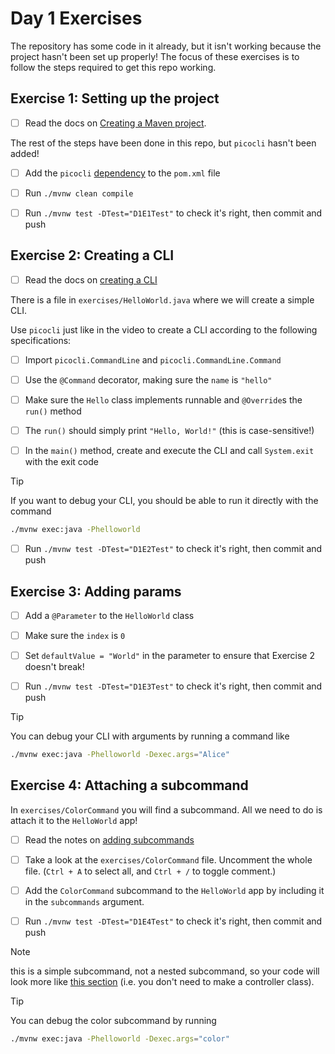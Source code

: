 # Day 1 Exercises

The repository has some code in it already, but it isn't working because the
project hasn't been set up properly! The focus of these exercises is to follow
the steps required to get this repo working.

## Exercise 1: Setting up the project

- [ ] Read the docs on
      [Creating a Maven project](https://tech-docs.corndel.com/java/creating-projects.html).

The rest of the steps have been done in this repo, but `picocli` hasn't been
added!

- [ ] Add the `picocli`
      [dependency](https://tech-docs.corndel.com/java/creating-projects.html#adding-dependencies)
      to the `pom.xml` file

- [ ] Run `./mvnw clean compile`

- [ ] Run `./mvnw test -DTest="D1E1Test"` to check it's right, then commit and
      push

## Exercise 2: Creating a CLI

- [ ] Read the docs on
      [creating a CLI](https://tech-docs.corndel.com/java/making-a-cli.html)

There is a file in `exercises/HelloWorld.java` where we will create a simple
CLI.

Use `picocli` just like in the video to create a CLI according to the following
specifications:

- [ ] Import `picocli.CommandLine` and `picocli.CommandLine.Command`

- [ ] Use the `@Command` decorator, making sure the `name` is `"hello"`

- [ ] Make sure the `Hello` class implements runnable and `@Override`s the
      `run()` method

- [ ] The `run()` should simply print `"Hello, World!"` (this is
      case-sensitive!)

- [ ] In the `main()` method, create and execute the CLI and call `System.exit`
      with the exit code

> [!TIP]
>
> If you want to debug your CLI, you should be able to run it directly with the
> command
>
> ```bash
> ./mvnw exec:java -Phelloworld
> ```

- [ ] Run `./mvnw test -DTest="D1E2Test"` to check it's right, then commit and
      push

## Exercise 3: Adding params

- [ ] Add a `@Parameter` to the `HelloWorld` class

- [ ] Make sure the `index` is `0`

- [ ] Set `defaultValue = "World"` in the parameter to ensure that Exercise 2
      doesn't break!

- [ ] Run `./mvnw test -DTest="D1E3Test"` to check it's right, then commit and
      push

> [!TIP]
>
> You can debug your CLI with arguments by running a command like
>
> ```bash
> ./mvnw exec:java -Phelloworld -Dexec.args="Alice"
> ```

## Exercise 4: Attaching a subcommand

In `exercises/ColorCommand` you will find a subcommand. All we need to do is
attach it to the `HelloWorld` app!

- [ ] Read the notes on
      [adding subcommands](https://tech-docs.corndel.com/java/adding-subcommands.html)

- [ ] Take a look at the `exercises/ColorCommand` file. Uncomment the whole
      file. (`Ctrl + A` to select all, and `Ctrl + /` to toggle comment.)

- [ ] Add the `ColorCommand` subcommand to the `HelloWorld` app by including it
      in the `subcommands` argument.

- [ ] Run `./mvnw test -DTest="D1E4Test"` to check it's right, then commit and
      push

> [!NOTE]
>
> this is a simple subcommand, not a nested subcommand, so your code will look
> more like
> [this section](https://tech-docs.corndel.com/java/adding-subcommands.html#a-simple-subcommand)
> (i.e. you don't need to make a controller class).

> [!TIP]
>
> You can debug the color subcommand by running
>
> ```bash
> ./mvnw exec:java -Phelloworld -Dexec.args="color"
> ```

